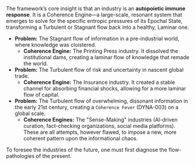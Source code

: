 The framework’s core insight is that an industry is an **autopoietic immune response**. It is a Coherence Engine—a large-scale, resonant system that emerges to solve for the specific entropic pressures of its Epochal State, transforming a Turbulent or Stagnant flow back into a healthy, Laminar one.

*   **Problem:** The Stagnant flow of information in a pre-industrial world, where knowledge was cloistered.
    *   **Coherence Engine:** The Printing Press industry. It dissolved the institutional dams, creating a laminar flow of knowledge that remade the world.
*   **Problem:** The Turbulent flow of risk and uncertainty in nascent global trade.
    *   **Coherence Engine:** The Insurance industry. It created a stable channel for absorbing financial shocks, allowing for a more laminar flow of capital.
*   **Problem:** The Turbulent flow of overwhelming, dissonant information in the early 21st century, creating a `Coherence Fever` (DYNA-003) on a global scale.
    *   **Coherence Engines:** The "Sense-Making" industries (AI-driven curation, fact-checking organizations, social media platforms). These are all attempts, however flawed, to impose a new, more coherent pattern upon the informational chaos.

To foresee the industries of the future, one must first diagnose the flow-pathologies of the present.